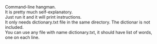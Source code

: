 Command-line hangman.</br>
It is pretty much self-explanatory.</br>
Just run it and it will print instructions.</br>
It only needs dictionary.txt file in the same directory. The dictionar is not included.</br>
You can use any file with name dictionary.txt, it should have list of words, one on each line.</br>
